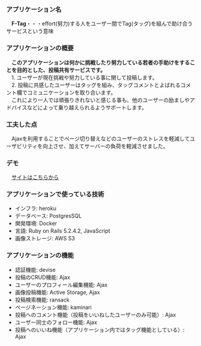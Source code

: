 ### アプリケーション名
　**F-Tag**・・・effort(努力)する人をユーザー間でTag(タッグ)を組んで助け合うサービスという意味  
 
### アプリケーションの概要
　**このアプリケーションは何かに挑戦したり努力している若者の手助けをすることを目的とした、投稿共有サービスです。**   
　1. ユーザーが現在挑戦や努力している事に関して投稿します。  
　2. 投稿に共感したユーザーはタッグを組み、タッグコメントとよばれるコメント欄でコミュニケーションを取り合います。  
　これにより一人では頑張りきれないと感じる事も、他のユーザーの励ましやアドバイスなどによって乗り越えられるようサポートします。
 
### 工夫した点
　Ajaxを利用することでページ切り替えなどのユーザーのストレスを軽減してユーザビリティを向上させ、加えてサーバーの負荷を軽減させました。

### デモ
　[サイトはこちらから](https://rails-f-tag.herokuapp.com/)
 
### アプリケーションで使っている技術
- インフラ: heroku  
- データベース: PostgresSQL  
- 開発環境: Docker  
- 言語: Ruby on Rails 5.2.4.2, JavaScript 
- 画像ストレージ: AWS S3  

### アプリケーションの機能
- 認証機能: devise  
- 投稿のCRUD機能: Ajax  
- ユーザーのプロフィール編集機能: Ajax  
- 画像投稿機能: Active Storage, Ajax
- 投稿検索機能: ransack  
- ページネーション機能: kaminari  
- 投稿へのコメント機能（投稿をいいねしたユーザーのみ可能）: Ajax  
- ユーザー同士のフォロー機能: Ajax  
- 投稿へのいいね機能（アプリケーション内ではタッグ機能としている）: Ajax  
